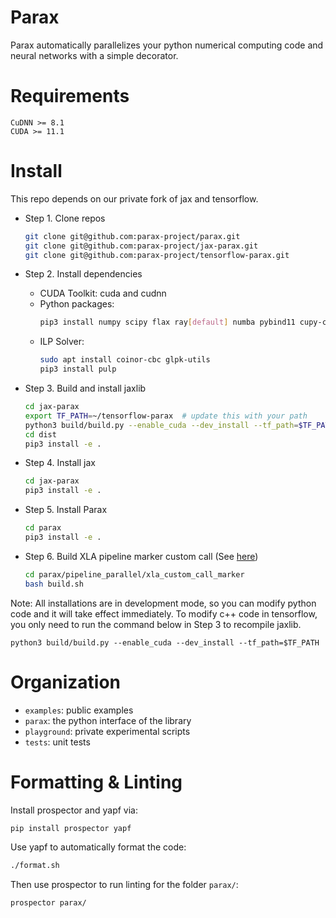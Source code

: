 Parax
=======
Parax automatically parallelizes your python numerical computing code and neural networks
with a simple decorator.


Requirements
============

```
CuDNN >= 8.1
CUDA >= 11.1
```

Install
=======
This repo depends on our private fork of jax and tensorflow.

- Step 1. Clone repos
  ```bash
  git clone git@github.com:parax-project/parax.git
  git clone git@github.com:parax-project/jax-parax.git
  git clone git@github.com:parax-project/tensorflow-parax.git
  ```

- Step 2. Install dependencies
  - CUDA Toolkit: cuda and cudnn
  - Python packages:
    ```bash
    pip3 install numpy scipy flax ray[default] numba pybind11 cupy-cuda111
    ```
  - ILP Solver:
    ```bash
    sudo apt install coinor-cbc glpk-utils
    pip3 install pulp
    ```

- Step 3. Build and install jaxlib
  ```bash
  cd jax-parax
  export TF_PATH=~/tensorflow-parax  # update this with your path
  python3 build/build.py --enable_cuda --dev_install --tf_path=$TF_PATH
  cd dist
  pip3 install -e .
  ```

- Step 4. Install jax
  ```bash
  cd jax-parax
  pip3 install -e .
  ```

- Step 5. Install Parax
  ```bash
  cd parax
  pip3 install -e .
  ```

- Step 6. Build XLA pipeline marker custom call (See [here](parax/pipeline_parallel/xla_custom_call_marker/README.md))
  ```bash
  cd parax/pipeline_parallel/xla_custom_call_marker
  bash build.sh
  ```

Note:
All installations are in development mode, so you can modify python code and it will take effect immediately.
To modify c++ code in tensorflow, you only need to run the command below in Step 3 to recompile jaxlib.
```
python3 build/build.py --enable_cuda --dev_install --tf_path=$TF_PATH
```

Organization
============
- `examples`: public examples
- `parax`: the python interface of the library
- `playground`: private experimental scripts
- `tests`: unit tests


Formatting & Linting
============
Install prospector and yapf via:
```bash
pip install prospector yapf
```

Use yapf to automatically format the code:
```bash
./format.sh
```

Then use prospector to run linting for the folder ``parax/``:
```bash
prospector parax/
```
